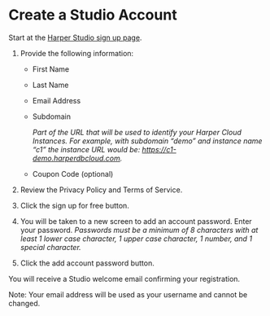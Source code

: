 # Create a Studio Account

Start at the [Harper Studio sign up page](https://studio.harperdb.io/sign-up).

1. Provide the following information:
   - First Name
   - Last Name
   - Email Address
   - Subdomain

     _Part of the URL that will be used to identify your Harper Cloud Instances. For example, with subdomain “demo” and instance name “c1” the instance URL would be: https://c1-demo.harperdbcloud.com._

   - Coupon Code (optional)

2. Review the Privacy Policy and Terms of Service.
3. Click the sign up for free button.
4. You will be taken to a new screen to add an account password. Enter your password.
   _Passwords must be a minimum of 8 characters with at least 1 lower case character, 1 upper case character, 1 number, and 1 special character._
5. Click the add account password button.

You will receive a Studio welcome email confirming your registration.

Note: Your email address will be used as your username and cannot be changed.
